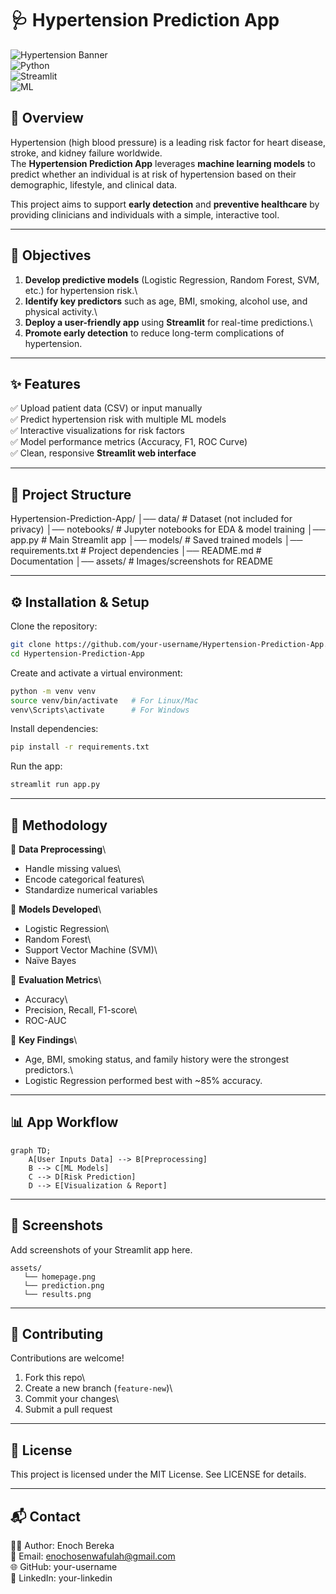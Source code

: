 # 🩺 Hypertension Prediction App

![Hypertension
Banner](https://img.shields.io/badge/HealthTech-Hypertension%20Prediction-brightgreen?style=for-the-badge)\
![Python](https://img.shields.io/badge/Python-3.8+-blue?style=for-the-badge)\
![Streamlit](https://img.shields.io/badge/Streamlit-App-red?style=for-the-badge)\
![ML](https://img.shields.io/badge/Machine%20Learning-Logistic%20Regression%2C%20Random%20Forest-orange?style=for-the-badge)

## 📌 Overview

Hypertension (high blood pressure) is a leading risk factor for heart
disease, stroke, and kidney failure worldwide.\
The **Hypertension Prediction App** leverages **machine learning
models** to predict whether an individual is at risk of hypertension
based on their demographic, lifestyle, and clinical data.

This project aims to support **early detection** and **preventive
healthcare** by providing clinicians and individuals with a simple,
interactive tool.

------------------------------------------------------------------------

## 🎯 Objectives

1.  **Develop predictive models** (Logistic Regression, Random Forest,
    SVM, etc.) for hypertension risk.\
2.  **Identify key predictors** such as age, BMI, smoking, alcohol use,
    and physical activity.\
3.  **Deploy a user-friendly app** using **Streamlit** for real-time
    predictions.\
4.  **Promote early detection** to reduce long-term complications of
    hypertension.

------------------------------------------------------------------------

## ✨ Features

✅ Upload patient data (CSV) or input manually\
✅ Predict hypertension risk with multiple ML models\
✅ Interactive visualizations for risk factors\
✅ Model performance metrics (Accuracy, F1, ROC Curve)\
✅ Clean, responsive **Streamlit web interface**

------------------------------------------------------------------------

## 📂 Project Structure

Hypertension-Prediction-App/ │── data/ \# Dataset (not included for
privacy) │── notebooks/ \# Jupyter notebooks for EDA & model training
│── app.py \# Main Streamlit app │── models/ \# Saved trained models │──
requirements.txt \# Project dependencies │── README.md \# Documentation
│── assets/ \# Images/screenshots for README

------------------------------------------------------------------------

## ⚙️ Installation & Setup

Clone the repository:

``` bash
git clone https://github.com/your-username/Hypertension-Prediction-App.git
cd Hypertension-Prediction-App
```

Create and activate a virtual environment:

``` bash
python -m venv venv
source venv/bin/activate   # For Linux/Mac
venv\Scripts\activate      # For Windows
```

Install dependencies:

``` bash
pip install -r requirements.txt
```

Run the app:

``` bash
streamlit run app.py
```

------------------------------------------------------------------------

## 🧠 Methodology

🔹 **Data Preprocessing**\
- Handle missing values\
- Encode categorical features\
- Standardize numerical variables

🔹 **Models Developed**\
- Logistic Regression\
- Random Forest\
- Support Vector Machine (SVM)\
- Naïve Bayes

🔹 **Evaluation Metrics**\
- Accuracy\
- Precision, Recall, F1-score\
- ROC-AUC

🔹 **Key Findings**\
- Age, BMI, smoking status, and family history were the strongest
predictors.\
- Logistic Regression performed best with \~85% accuracy.

------------------------------------------------------------------------

## 📊 App Workflow

``` mermaid
graph TD;
    A[User Inputs Data] --> B[Preprocessing]
    B --> C[ML Models]
    C --> D[Risk Prediction]
    D --> E[Visualization & Report]
```

------------------------------------------------------------------------

## 📸 Screenshots

Add screenshots of your Streamlit app here.

    assets/
       └── homepage.png
       └── prediction.png
       └── results.png

------------------------------------------------------------------------

## 🤝 Contributing

Contributions are welcome!

1.  Fork this repo\
2.  Create a new branch (`feature-new`)\
3.  Commit your changes\
4.  Submit a pull request

------------------------------------------------------------------------

## 📜 License

This project is licensed under the MIT License. See LICENSE for details.

------------------------------------------------------------------------

## 📬 Contact

👨‍💻 Author: Enoch Bereka\
📧 Email: enochosenwafulah@gmail.com\
🌐 GitHub: your-username\
💼 LinkedIn: your-linkedin
